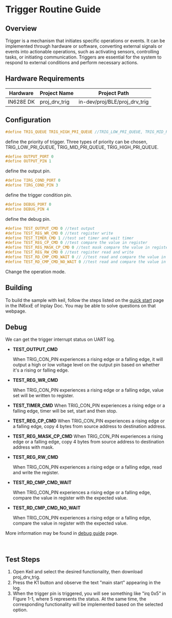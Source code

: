 

# Trigger Routine Guide

## Overview

Trigger is a mechanism that initiates specific operations or events. It can be implemented through hardware or software, converting external signals or events into actionable operations, such as activating sensors, controlling tasks, or initiating communication. Triggers are essential for the system to respond to external conditions and perform necessary actions.



## Hardware Requirements

| Hardware  | Project Name  | Project Path                  |
| --------- | ------------- | ----------------------------- |
| IN628E DK | proj_drv_trig | in-dev/proj/BLE/proj_drv_trig |



## Configuration

```c
#define TRIG_QUEUE TRIG_HIGH_PRI_QUEUE //TRIG_LOW_PRI_QUEUE, TRIG_MID_PRI_QUEUE, TRIG_HIGH_PRI_QUEUE
```
define the priority of trigger. Three types of priority can be chosen, TRIG_LOW_PRI_QUEUE, TRIG_MID_PRI_QUEUE, TRIG_HIGH_PRI_QUEUE.

```c
#define OUTPUT_PORT 0
#define OUTPUT_PIN 1
```
define the output pin.

```c
#define TIRG_COND_PORT 0
#define TIRG_COND_PIN 3
```
define the trigger  condition pin.

```c
#define DEBUG_PORT 0
#define DEBUG_PIN 4
```
define the debug pin.

```c
#define TEST_OUTPUT_CMD 0 //test output
#define TEST_REG_WR_CMD 0 //test register write
#define TEST_TIMER_CMD 1 //test set timer and wait timer
#define TEST_REG_CP_CMD 0 //test compare the value in register
#define TEST_REG_MASK_CP_CMD 0 //test mask compare the value in register
#define TEST_REG_RW_CMD 0 //test register read and write
#define TEST_RD_CMP_CMD_WAIT 0 // //test read and compare the value in register(wait)
#define TEST_RD_CMP_CMD_NO_WAIT 0 //test read and compare the value in register(not wait)
```

Change the operation mode.



## Building

To build the sample with keil, follow the steps listed on the [quick start](https://inplay-inc.github.io/docs/in6xxe/quick-start.html) page in the IN6xxE  of Inplay Doc. You may be able to solve questions on that webpage.




## Debug

We can get the trigger interrupt status on UART log.

- **TEST_OUTPUT_CMD**

  When TRIG_CON_PIN experiences a rising edge or a falling edge, it will output a high or low voltage level on the output pin based on whether it's a rising or falling edge.

- **TEST_REG_WR_CMD**

  When TRIG_CON_PIN experiences a rising edge or a falling edge, value set will be written to register.

- **TEST_TIMER_CMD**
  When TRIG_CON_PIN experiences a rising edge or a falling edge, timer will be set, start and then stop.

- **TEST_REG_CP_CMD**
  When TRIG_CON_PIN experiences a rising edge or a falling edge, copy 4 bytes from source address to destination address.

- **TEST_REG_MASK_CP_CMD**
  When TRIG_CON_PIN experiences a rising edge or a falling edge, copy 4 bytes from source address to destination address with mask.

- **TEST_REG_RW_CMD**

  When TRIG_CON_PIN experiences a rising edge or a falling edge, read and write the register.

- **TEST_RD_CMP_CMD_WAIT**


  When TRIG_CON_PIN experiences a rising edge or a falling edge,  compare the value in register with the expected value. 

- **TEST_RD_CMP_CMD_NO_WAIT**

  When TRIG_CON_PIN experiences a rising edge or a falling edge,  compare the value in register with the expected value.

More information may be found in  [debug guide](https://inplay-inc.github.io/docs/in6xxe/samples/Debug-Guide) page.

  ​     

## Test Steps

1. Open Keil and select the desired functionality, then download proj_drv_trig.
2. Press the K1 button and observe the text "main start" appearing in the log.
3. When the trigger pin is triggered, you will see something like "irq 0x5" in Figure 1-1, where 5 represents the status. At the same time, the corresponding functionality will be implemented based on the selected option.